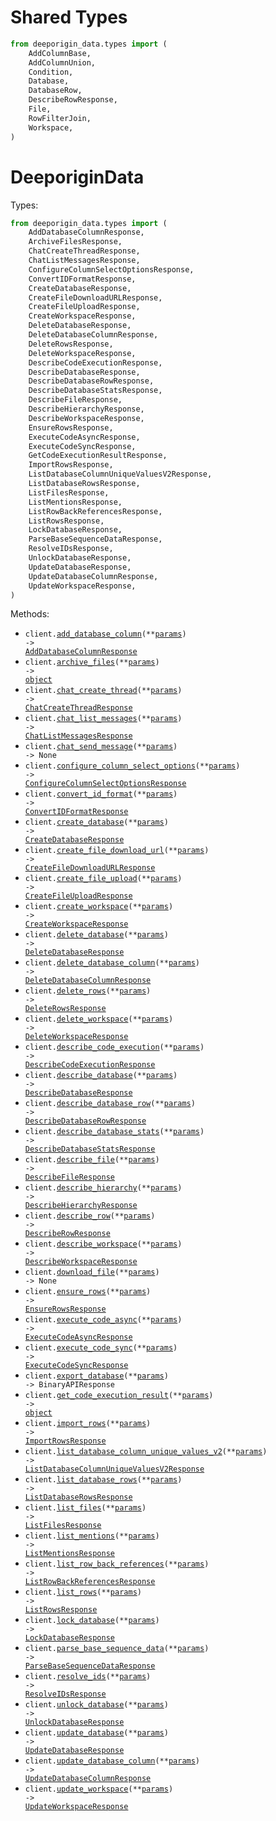 # Shared Types

```python
from deeporigin_data.types import (
    AddColumnBase,
    AddColumnUnion,
    Condition,
    Database,
    DatabaseRow,
    DescribeRowResponse,
    File,
    RowFilterJoin,
    Workspace,
)
```

# DeeporiginData

Types:

```python
from deeporigin_data.types import (
    AddDatabaseColumnResponse,
    ArchiveFilesResponse,
    ChatCreateThreadResponse,
    ChatListMessagesResponse,
    ConfigureColumnSelectOptionsResponse,
    ConvertIDFormatResponse,
    CreateDatabaseResponse,
    CreateFileDownloadURLResponse,
    CreateFileUploadResponse,
    CreateWorkspaceResponse,
    DeleteDatabaseResponse,
    DeleteDatabaseColumnResponse,
    DeleteRowsResponse,
    DeleteWorkspaceResponse,
    DescribeCodeExecutionResponse,
    DescribeDatabaseResponse,
    DescribeDatabaseRowResponse,
    DescribeDatabaseStatsResponse,
    DescribeFileResponse,
    DescribeHierarchyResponse,
    DescribeWorkspaceResponse,
    EnsureRowsResponse,
    ExecuteCodeAsyncResponse,
    ExecuteCodeSyncResponse,
    GetCodeExecutionResultResponse,
    ImportRowsResponse,
    ListDatabaseColumnUniqueValuesV2Response,
    ListDatabaseRowsResponse,
    ListFilesResponse,
    ListMentionsResponse,
    ListRowBackReferencesResponse,
    ListRowsResponse,
    LockDatabaseResponse,
    ParseBaseSequenceDataResponse,
    ResolveIDsResponse,
    UnlockDatabaseResponse,
    UpdateDatabaseResponse,
    UpdateDatabaseColumnResponse,
    UpdateWorkspaceResponse,
)
```

Methods:

- <code title="post /AddDatabaseColumn">client.<a href="./src/deeporigin_data/_client.py">add_database_column</a>(\*\*<a href="src/deeporigin_data/types/client_add_database_column_params.py">params</a>) -> <a href="./src/deeporigin_data/types/add_database_column_response.py">AddDatabaseColumnResponse</a></code>
- <code title="post /ArchiveFiles">client.<a href="./src/deeporigin_data/_client.py">archive_files</a>(\*\*<a href="src/deeporigin_data/types/client_archive_files_params.py">params</a>) -> <a href="./src/deeporigin_data/types/archive_files_response.py">object</a></code>
- <code title="post /CreateChatThread">client.<a href="./src/deeporigin_data/_client.py">chat_create_thread</a>(\*\*<a href="src/deeporigin_data/types/client_chat_create_thread_params.py">params</a>) -> <a href="./src/deeporigin_data/types/chat_create_thread_response.py">ChatCreateThreadResponse</a></code>
- <code title="post /ListChatThreadMessages">client.<a href="./src/deeporigin_data/_client.py">chat_list_messages</a>(\*\*<a href="src/deeporigin_data/types/client_chat_list_messages_params.py">params</a>) -> <a href="./src/deeporigin_data/types/chat_list_messages_response.py">ChatListMessagesResponse</a></code>
- <code title="post /SendChatMessage">client.<a href="./src/deeporigin_data/_client.py">chat_send_message</a>(\*\*<a href="src/deeporigin_data/types/client_chat_send_message_params.py">params</a>) -> None</code>
- <code title="post /ConfigureColumnSelectOptions">client.<a href="./src/deeporigin_data/_client.py">configure_column_select_options</a>(\*\*<a href="src/deeporigin_data/types/client_configure_column_select_options_params.py">params</a>) -> <a href="./src/deeporigin_data/types/configure_column_select_options_response.py">ConfigureColumnSelectOptionsResponse</a></code>
- <code title="post /ConvertIdFormat">client.<a href="./src/deeporigin_data/_client.py">convert_id_format</a>(\*\*<a href="src/deeporigin_data/types/client_convert_id_format_params.py">params</a>) -> <a href="./src/deeporigin_data/types/convert_id_format_response.py">ConvertIDFormatResponse</a></code>
- <code title="post /CreateDatabase">client.<a href="./src/deeporigin_data/_client.py">create_database</a>(\*\*<a href="src/deeporigin_data/types/client_create_database_params.py">params</a>) -> <a href="./src/deeporigin_data/types/create_database_response.py">CreateDatabaseResponse</a></code>
- <code title="post /CreateFileDownloadUrl">client.<a href="./src/deeporigin_data/_client.py">create_file_download_url</a>(\*\*<a href="src/deeporigin_data/types/client_create_file_download_url_params.py">params</a>) -> <a href="./src/deeporigin_data/types/create_file_download_url_response.py">CreateFileDownloadURLResponse</a></code>
- <code title="post /CreateFileUpload">client.<a href="./src/deeporigin_data/_client.py">create_file_upload</a>(\*\*<a href="src/deeporigin_data/types/client_create_file_upload_params.py">params</a>) -> <a href="./src/deeporigin_data/types/create_file_upload_response.py">CreateFileUploadResponse</a></code>
- <code title="post /CreateWorkspace">client.<a href="./src/deeporigin_data/_client.py">create_workspace</a>(\*\*<a href="src/deeporigin_data/types/client_create_workspace_params.py">params</a>) -> <a href="./src/deeporigin_data/types/create_workspace_response.py">CreateWorkspaceResponse</a></code>
- <code title="post /DeleteDatabase">client.<a href="./src/deeporigin_data/_client.py">delete_database</a>(\*\*<a href="src/deeporigin_data/types/client_delete_database_params.py">params</a>) -> <a href="./src/deeporigin_data/types/delete_database_response.py">DeleteDatabaseResponse</a></code>
- <code title="post /DeleteDatabaseColumn">client.<a href="./src/deeporigin_data/_client.py">delete_database_column</a>(\*\*<a href="src/deeporigin_data/types/client_delete_database_column_params.py">params</a>) -> <a href="./src/deeporigin_data/types/delete_database_column_response.py">DeleteDatabaseColumnResponse</a></code>
- <code title="post /DeleteRows">client.<a href="./src/deeporigin_data/_client.py">delete_rows</a>(\*\*<a href="src/deeporigin_data/types/client_delete_rows_params.py">params</a>) -> <a href="./src/deeporigin_data/types/delete_rows_response.py">DeleteRowsResponse</a></code>
- <code title="post /DeleteWorkspace">client.<a href="./src/deeporigin_data/_client.py">delete_workspace</a>(\*\*<a href="src/deeporigin_data/types/client_delete_workspace_params.py">params</a>) -> <a href="./src/deeporigin_data/types/delete_workspace_response.py">DeleteWorkspaceResponse</a></code>
- <code title="post /DescribeCodeExecution">client.<a href="./src/deeporigin_data/_client.py">describe_code_execution</a>(\*\*<a href="src/deeporigin_data/types/client_describe_code_execution_params.py">params</a>) -> <a href="./src/deeporigin_data/types/describe_code_execution_response.py">DescribeCodeExecutionResponse</a></code>
- <code title="post /DescribeDatabase">client.<a href="./src/deeporigin_data/_client.py">describe_database</a>(\*\*<a href="src/deeporigin_data/types/client_describe_database_params.py">params</a>) -> <a href="./src/deeporigin_data/types/describe_database_response.py">DescribeDatabaseResponse</a></code>
- <code title="post /DescribeDatabaseRow">client.<a href="./src/deeporigin_data/_client.py">describe_database_row</a>(\*\*<a href="src/deeporigin_data/types/client_describe_database_row_params.py">params</a>) -> <a href="./src/deeporigin_data/types/describe_database_row_response.py">DescribeDatabaseRowResponse</a></code>
- <code title="post /DescribeDatabaseStats">client.<a href="./src/deeporigin_data/_client.py">describe_database_stats</a>(\*\*<a href="src/deeporigin_data/types/client_describe_database_stats_params.py">params</a>) -> <a href="./src/deeporigin_data/types/describe_database_stats_response.py">DescribeDatabaseStatsResponse</a></code>
- <code title="post /DescribeFile">client.<a href="./src/deeporigin_data/_client.py">describe_file</a>(\*\*<a href="src/deeporigin_data/types/client_describe_file_params.py">params</a>) -> <a href="./src/deeporigin_data/types/describe_file_response.py">DescribeFileResponse</a></code>
- <code title="post /DescribeHierarchy">client.<a href="./src/deeporigin_data/_client.py">describe_hierarchy</a>(\*\*<a href="src/deeporigin_data/types/client_describe_hierarchy_params.py">params</a>) -> <a href="./src/deeporigin_data/types/describe_hierarchy_response.py">DescribeHierarchyResponse</a></code>
- <code title="post /DescribeRow">client.<a href="./src/deeporigin_data/_client.py">describe_row</a>(\*\*<a href="src/deeporigin_data/types/client_describe_row_params.py">params</a>) -> <a href="./src/deeporigin_data/types/shared/describe_row_response.py">DescribeRowResponse</a></code>
- <code title="post /DescribeWorkspace">client.<a href="./src/deeporigin_data/_client.py">describe_workspace</a>(\*\*<a href="src/deeporigin_data/types/client_describe_workspace_params.py">params</a>) -> <a href="./src/deeporigin_data/types/describe_workspace_response.py">DescribeWorkspaceResponse</a></code>
- <code title="get /DownloadFile">client.<a href="./src/deeporigin_data/_client.py">download_file</a>(\*\*<a href="src/deeporigin_data/types/client_download_file_params.py">params</a>) -> None</code>
- <code title="post /EnsureRows">client.<a href="./src/deeporigin_data/_client.py">ensure_rows</a>(\*\*<a href="src/deeporigin_data/types/client_ensure_rows_params.py">params</a>) -> <a href="./src/deeporigin_data/types/ensure_rows_response.py">EnsureRowsResponse</a></code>
- <code title="post /ExecuteCode">client.<a href="./src/deeporigin_data/_client.py">execute_code_async</a>(\*\*<a href="src/deeporigin_data/types/client_execute_code_async_params.py">params</a>) -> <a href="./src/deeporigin_data/types/execute_code_async_response.py">ExecuteCodeAsyncResponse</a></code>
- <code title="post /ExecuteCodeSync">client.<a href="./src/deeporigin_data/_client.py">execute_code_sync</a>(\*\*<a href="src/deeporigin_data/types/client_execute_code_sync_params.py">params</a>) -> <a href="./src/deeporigin_data/types/execute_code_sync_response.py">ExecuteCodeSyncResponse</a></code>
- <code title="post /ExportDatabase">client.<a href="./src/deeporigin_data/_client.py">export_database</a>(\*\*<a href="src/deeporigin_data/types/client_export_database_params.py">params</a>) -> BinaryAPIResponse</code>
- <code title="post /GetCodeExecutionResult">client.<a href="./src/deeporigin_data/_client.py">get_code_execution_result</a>(\*\*<a href="src/deeporigin_data/types/client_get_code_execution_result_params.py">params</a>) -> <a href="./src/deeporigin_data/types/get_code_execution_result_response.py">object</a></code>
- <code title="post /ImportRows">client.<a href="./src/deeporigin_data/_client.py">import_rows</a>(\*\*<a href="src/deeporigin_data/types/client_import_rows_params.py">params</a>) -> <a href="./src/deeporigin_data/types/import_rows_response.py">ImportRowsResponse</a></code>
- <code title="post /ListDatabaseColumnUniqueValuesV2">client.<a href="./src/deeporigin_data/_client.py">list_database_column_unique_values_v2</a>(\*\*<a href="src/deeporigin_data/types/client_list_database_column_unique_values_v2_params.py">params</a>) -> <a href="./src/deeporigin_data/types/list_database_column_unique_values_v2_response.py">ListDatabaseColumnUniqueValuesV2Response</a></code>
- <code title="post /ListDatabaseRows">client.<a href="./src/deeporigin_data/_client.py">list_database_rows</a>(\*\*<a href="src/deeporigin_data/types/client_list_database_rows_params.py">params</a>) -> <a href="./src/deeporigin_data/types/list_database_rows_response.py">ListDatabaseRowsResponse</a></code>
- <code title="post /ListFiles">client.<a href="./src/deeporigin_data/_client.py">list_files</a>(\*\*<a href="src/deeporigin_data/types/client_list_files_params.py">params</a>) -> <a href="./src/deeporigin_data/types/list_files_response.py">ListFilesResponse</a></code>
- <code title="post /ListMentions">client.<a href="./src/deeporigin_data/_client.py">list_mentions</a>(\*\*<a href="src/deeporigin_data/types/client_list_mentions_params.py">params</a>) -> <a href="./src/deeporigin_data/types/list_mentions_response.py">ListMentionsResponse</a></code>
- <code title="post /ListRowBackReferences">client.<a href="./src/deeporigin_data/_client.py">list_row_back_references</a>(\*\*<a href="src/deeporigin_data/types/client_list_row_back_references_params.py">params</a>) -> <a href="./src/deeporigin_data/types/list_row_back_references_response.py">ListRowBackReferencesResponse</a></code>
- <code title="post /ListRows">client.<a href="./src/deeporigin_data/_client.py">list_rows</a>(\*\*<a href="src/deeporigin_data/types/client_list_rows_params.py">params</a>) -> <a href="./src/deeporigin_data/types/list_rows_response.py">ListRowsResponse</a></code>
- <code title="post /LockDatabase">client.<a href="./src/deeporigin_data/_client.py">lock_database</a>(\*\*<a href="src/deeporigin_data/types/client_lock_database_params.py">params</a>) -> <a href="./src/deeporigin_data/types/lock_database_response.py">LockDatabaseResponse</a></code>
- <code title="post /ParseBaseSequenceData">client.<a href="./src/deeporigin_data/_client.py">parse_base_sequence_data</a>(\*\*<a href="src/deeporigin_data/types/client_parse_base_sequence_data_params.py">params</a>) -> <a href="./src/deeporigin_data/types/parse_base_sequence_data_response.py">ParseBaseSequenceDataResponse</a></code>
- <code title="post /ResolveIds">client.<a href="./src/deeporigin_data/_client.py">resolve_ids</a>(\*\*<a href="src/deeporigin_data/types/client_resolve_ids_params.py">params</a>) -> <a href="./src/deeporigin_data/types/resolve_ids_response.py">ResolveIDsResponse</a></code>
- <code title="post /UnlockDatabase">client.<a href="./src/deeporigin_data/_client.py">unlock_database</a>(\*\*<a href="src/deeporigin_data/types/client_unlock_database_params.py">params</a>) -> <a href="./src/deeporigin_data/types/unlock_database_response.py">UnlockDatabaseResponse</a></code>
- <code title="post /UpdateDatabase">client.<a href="./src/deeporigin_data/_client.py">update_database</a>(\*\*<a href="src/deeporigin_data/types/client_update_database_params.py">params</a>) -> <a href="./src/deeporigin_data/types/update_database_response.py">UpdateDatabaseResponse</a></code>
- <code title="post /UpdateDatabaseColumn">client.<a href="./src/deeporigin_data/_client.py">update_database_column</a>(\*\*<a href="src/deeporigin_data/types/client_update_database_column_params.py">params</a>) -> <a href="./src/deeporigin_data/types/update_database_column_response.py">UpdateDatabaseColumnResponse</a></code>
- <code title="post /UpdateWorkspace">client.<a href="./src/deeporigin_data/_client.py">update_workspace</a>(\*\*<a href="src/deeporigin_data/types/client_update_workspace_params.py">params</a>) -> <a href="./src/deeporigin_data/types/update_workspace_response.py">UpdateWorkspaceResponse</a></code>
